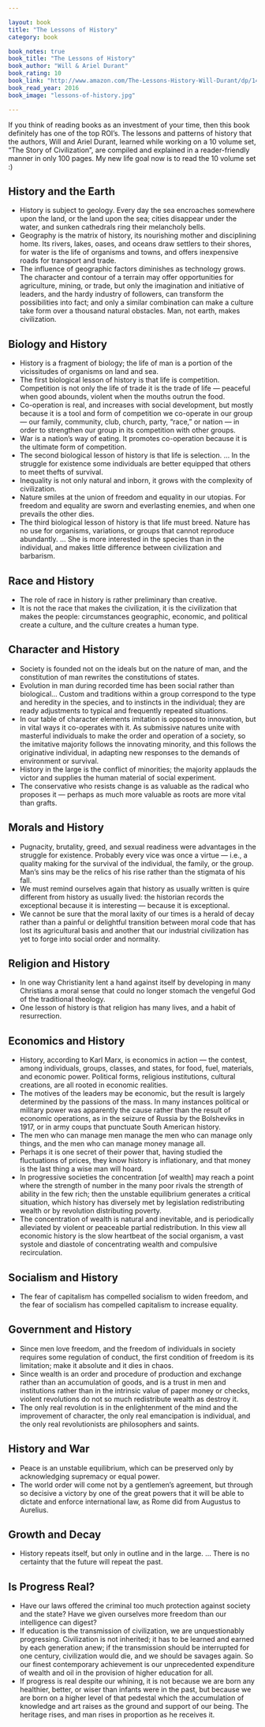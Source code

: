 ```yaml
---

layout: book
title: "The Lessons of History"
category: book

book_notes: true
book_title: "The Lessons of History"
book_author: "Will & Ariel Durant"
book_rating: 10
book_link: "http://www.amazon.com/The-Lessons-History-Will-Durant/dp/143914995X"
book_read_year: 2016
book_image: "lessons-of-history.jpg"

---
```


If you think of reading books as an investment of your time, then this book definitely has one of the top ROI’s. The lessons and patterns of history that the authors, Will and Ariel Durant, learned while working on a 10 volume set, “The Story of Civilization”, are compiled and explained in a reader-friendly manner in only 100 pages. My new life goal now is to read the 10 volume set :)

## History and the Earth

- History is subject to geology. Every day the sea encroaches somewhere upon the land, or the land upon the sea; cities disappear under the water, and sunken cathedrals ring their melancholy bells. 
- Geography is the matrix of history, its nourishing mother and disciplining home. Its rivers, lakes, oases, and oceans draw settlers to their shores, for water is the life of organisms and towns, and offers inexpensive roads for transport and trade.
- The influence of geographic factors diminishes as technology grows. The character and contour of a terrain may offer opportunities for agriculture, mining, or trade, but only the imagination and initiative of leaders, and the hardy industry of followers, can transform the possibilities into fact; and only a similar combination can make a culture take form over a thousand natural obstacles. Man, not earth, makes civilization. 

## Biology and History

- History is a fragment of biology; the life of man is a portion of the vicissitudes of organisms on land and sea.
- The first biological lesson of history is that life is competition. Competition is not only the life of trade it is the trade of life — peaceful when good abounds, violent when the mouths outrun the food.
- Co-operation is real, and increases with social development, but mostly because it is a tool and form of competition we co-operate in our group — our family, community, club, church, party, “race,” or nation — in order to strengthen our group in its competition with other groups.
- War is a nation’s way of eating. It promotes co-operation because it is the ultimate form of competition. 
- The second biological lesson of history is that life is selection. … In the struggle for existence some individuals are better equipped that others to meet thefts of survival. 
- Inequality is not only natural and inborn, it grows with the complexity of civilization.
- Nature smiles at the union of freedom and equality in our utopias. For freedom and equality are sworn and everlasting enemies, and when one prevails the other dies. 
- The third biological lesson of history is that life must breed. Nature has no use for organisms, variations, or groups that cannot reproduce abundantly. … She is more interested in the species than in the individual, and makes little difference between civilization and barbarism. 

## Race and History

- The role of race in history is rather preliminary than creative.
- It is not the race that makes the civilization, it is the civilization that makes the people: circumstances geographic, economic, and political create a culture, and the culture creates a human type. 

## Character and History

- Society is founded not on the ideals but on the nature of man, and the constitution of man rewrites the constitutions of states.
- Evolution in man during recorded time has been social rather than biological… Custom and traditions within a group correspond to the type and heredity in the species, and to instincts in the  individual; they are ready adjustments to typical and frequently repeated situations. 
- In our table of character elements imitation is opposed to innovation, but in vital ways it co-operates with it. As submissive natures unite with masterful individuals to make the order and operation of a society, so the imitative majority follows the innovating minority, and this follows the originative individual, in adapting new responses to the demands of environment or survival.
- History in the large is the conflict of minorities; the majority applauds the victor and supplies the human material of social experiment. 
- The conservative who resists change is as valuable as the radical who proposes it — perhaps as much more valuable as roots are more vital than grafts.

## Morals and History

- Pugnacity, brutality, greed, and sexual readiness were advantages in the struggle for existence. Probably every vice was once a virtue — i.e., a quality making for the survival of the individual, the family, or the group. Man’s sins may be the relics of his rise rather than the stigmata of his fall.
- We must remind ourselves again that history as usually written is quire different from history as usually lived: the historian records the exceptional because it is interesting — because it is exceptional. 
- We cannot be sure that the moral laxity of our times is a herald of decay rather than a painful or delightful transition between  moral code that has lost its agricultural basis and another that our industrial civilization has yet to forge into social order and normality.

## Religion and History

- In one way Christianity lent a hand against itself by developing in many Christians a moral sense that could no longer stomach the vengeful God of the traditional theology.
- One lesson of history is that religion has many lives, and a habit of resurrection.

## Economics and History

- History, according to Karl Marx, is economics in action — the contest, among individuals, groups, classes, and states, for food, fuel, materials, and economic power. Political forms, religious institutions, cultural creations, are all rooted in economic realities. 
- The motives of the leaders may be economic, but the result is largely determined by the passions of the mass. In many instances political or military power was apparently the cause rather than the result of economic operations, as in the seizure of Russia by the Bolsheviks in 1917, or in army coups that punctuate South American history. 
- The men who can manage men manage the men who can manage only things, and the men who can manage money manage all.
- Perhaps it is one secret of their power that, having studied the fluctuations of prices, they know history is inflationary, and that money is the last thing a wise man will hoard.
- In progressive societies the concentration [of wealth] may reach  a point where the strength of number in the many poor rivals the strength of ability in the few rich; then the unstable equilibrium generates a critical situation, which history has diversely met by legislation redistributing wealth or by revolution distributing poverty. 
- The concentration of wealth is natural and inevitable, and is periodically alleviated by violent or peaceable partial redistribution. In this view all economic history is the slow heartbeat of the social organism, a vast systole and diastole of concentrating wealth and compulsive recirculation. 

## Socialism and History

- The fear of capitalism has compelled socialism to widen freedom, and the fear of socialism has compelled capitalism to increase equality. 

## Government and History

- Since men love freedom, and the freedom of individuals in society requires some regulation of conduct, the first condition of freedom is its limitation; make it absolute and it dies in chaos.
- Since wealth is an order and procedure of production and exchange rather than an accumulation of goods, and is a trust in men and institutions rather than in the intrinsic value of paper money or checks, violent revolutions do not so much redistribute wealth as destroy it.
- The only real revolution is in the enlightenment of the mind and the improvement of character, the only real emancipation is individual, and the only real revolutionists are philosophers and saints. 

## History and War

- Peace is an unstable equilibrium, which can be preserved only by acknowledging supremacy or equal power. 
- The world order will come not by a gentlemen’s agreement, but through so decisive a victory by one of the great powers that it will be able to dictate and enforce international law, as Rome did from Augustus to Aurelius.

## Growth and Decay

- History repeats itself, but only in outline and in the large. … There is no certainty that the future will repeat the past.

## Is Progress Real?

- Have our laws offered the criminal too much protection against society and the state? Have we given ourselves more freedom than our intelligence can digest?
- If education is the transmission of civilization, we are unquestionably progressing. Civilization is not inherited; it has to be learned and earned by each generation anew; if the transmission should be interrupted for one century, civilization would die, and we should be savages again. So our finest contemporary achievement is our unprecedented expenditure of wealth and oil in the provision of higher education for all. 
- If progress is real despite our whining, it is not because we are born any healthier, better, or wiser than infants were in the past, but because we are born on a higher level of that pedestal which the accumulation of knowledge and art raises as the ground and support of our being. The heritage rises, and man rises in proportion as he receives it. 
